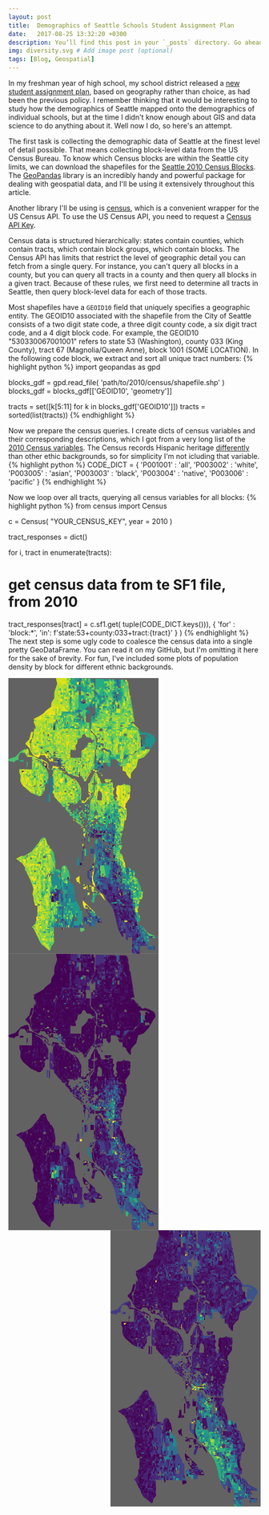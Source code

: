 ```yaml
---
layout: post
title:  Demographics of Seattle Schools Student Assignment Plan
date:   2017-08-25 13:32:20 +0300
description: You’ll find this post in your `_posts` directory. Go ahead and edit it and re-build the site to see your changes. # Add post description (optional)
img: diversity.svg # Add image post (optional)
tags: [Blog, Geospatial]
---
```

In my freshman year of high school, my school district released a [new student assignment plan][assignment-plan], based on geography rather than choice, as had been the previous policy. I remember thinking that it would be interesting to study how the demographics of Seattle mapped onto the demographics of individual schools, but at the time I didn't know enough about GIS and data science to do anything about it. Well now I do, so here's an attempt.

The first task is collecting the demographic data of Seattle at the finest level of detail possible. That means collecting block-level data from the US Census Bureau. To know which Census blocks are within the Seattle city limits, we can download the shapefiles for the [Seattle 2010 Census Blocks][census-blocks-download]. The [GeoPandas][geopandas-home] library is an incredibly handy and powerful package for dealing with geospatial data, and I'll be using it extensively throughout this article.

Another library I'll be using is [census][census-package], which is a convenient wrapper for the US Census API. To use the US Census API, you need to request a [Census API Key][census-key].

Census data is structured hierarchically: states contain counties, which contain tracts, which contain block groups, which contain blocks. The Census API has limits that restrict the level of geographic detail you can fetch from a single query. For instance, you can't query all blocks in a county, but you can query all tracts in a county and then query all blocks in a given tract. Because of these rules, we first need to determine all tracts in Seattle, then query block-level data for each of those tracts.

Most shapefiles have a ``GEOID10`` field that uniquely specifies a geographic entity. The GEOID10 associated with the shapefile from the City of Seattle consists of a two digit state code, a three digit county code, a six digit tract code, and a 4 digit block code. For example, the GEOID10 "530330067001001" refers to state 53 (Washington), county 033 (King County), tract 67 (Magnolia/Queen Anne), block 1001 (SOME LOCATION). In the following code block, we extract and sort all unique tract numbers:
{% highlight python %}
import geopandas as gpd

blocks_gdf = gpd.read_file( 'path/to/2010/census/shapefile.shp' )
blocks_gdf = blocks_gdf[['GEOID10', 'geometry']]

tracts = set([k[5:11] for k in blocks_gdf['GEOID10']])
tracts = sorted(list(tracts))
{% endhighlight %}

Now we prepare the census queries. I create dicts of census variables and their corresponding descriptions, which I got from a very long list of the [2010 Census variables][census-variables]. The Census records Hispanic heritage [differently][hispanic-origin] than other ethic backgrounds, so for simplicity I'm not icluding that variable.
{% highlight python %}
CODE_DICT = {
  'P001001' : 'all',
  'P003002' : 'white',
  'P003005' : 'asian',
  'P003003' : 'black',
  'P003004' : 'native',
  'P003006' : 'pacific' }
{% endhighlight %}

Now we loop over all tracts, querying all census variables for all blocks:
{% highlight python %}
from census import Census

c = Census( "YOUR_CENSUS_KEY", year = 2010 )

tract_responses = dict()

for i, tract in enumerate(tracts):

  # get census data from te SF1 file, from 2010
  tract_responses[tract] = c.sf1.get(
    tuple(CODE_DICT.keys())),
    {
      'for' : 'block:*',
      'in': f'state:53+county:033+tract:{tract}'
    }
  )
{% endhighlight %}
The next step is some ugly code to coalesce the census data into a single pretty GeoDataFrame. You can read it on my GitHub, but I'm omitting it here for the sake of brevity. For fun, I've included some plots of population density by block for different ethnic backgrounds.

<img align="left" src="/assets/img/posts/2018-08-17-seattle-schools/white.svg" width="300">
<img align="center" src="/assets/img/posts/2018-08-17-seattle-schools/black.svg" width="300">
<img align="right" src="/assets/img/posts/2018-08-17-seattle-schools/asian.svg" width="300">

<!-- ![alt-text-1](/assets/img/posts/2018-08-17-seattle-schools/white.svg "White") ![alt-text-2](/assets/img/posts/2018-08-17-seattle-schools/asian.svg "Asian") ![alt-text-3](/assets/img/posts/2018-08-17-seattle-schools/black.svg "Black") -->


[assignment-plan]: https://www.seattleschools.org/UserFiles/Servers/Server_543/File/District/Departments/Enrollment%20Planning/Student%20Assignment%20Plan/New%20Student%20Assignment%20Plan.pdf
[census-blocks-download]: http://data-seattlecitygis.opendata.arcgis.com/datasets/38105e262d9441b59b2dde020cb02b40_13.zip
[geopandas-home]: http://geopandas.org/
[census-package]: https://github.com/datamade/census
[census-key]: https://api.census.gov/data/key_signup.html
[census-variables]: https://api.census.gov/data/2010/dec/sf1/variables.html
[hispanic-origin]: https://www.census.gov/prod/cen2010/briefs/c2010br-02.pdf